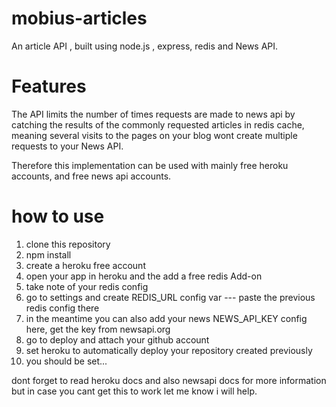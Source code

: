 # mobius-articles
 An article API , built using node.js , express, redis and News API.


 # Features
 The API limits the number of times requests are made to news api by catching the results of the 
 commonly requested articles in redis cache, meaning several visits to the pages on your blog
 wont create multiple requests to your News API.

 Therefore this implementation can be used with mainly free heroku accounts, and free news api
 accounts.

 # how to use

 1. clone this repository
 2. npm install
 3. create a heroku free account
 4. open your app in heroku and the add a free redis Add-on
 5. take note of your redis config
 6. go to settings and create REDIS_URL config var --- paste the previous redis config there
 7. in the meantime you can also add your news NEWS_API_KEY config here, get the key from newsapi.org
 8. go to deploy and attach your github account
 9. set heroku to automatically deploy your repository created previously
 10. you should be set...

 dont forget to read heroku docs and also newsapi docs for more information but in case
 you cant get this to work let me know i will help.

 

